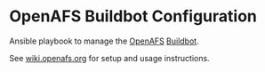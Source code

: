 OpenAFS Buildbot Configuration
==============================

Ansible playbook to manage the [OpenAFS][1] [Buildbot][2].

See [wiki.openafs.org][3] for setup and usage instructions.

[1]: https://www.openafs.org/
[2]: https://buildbot.openafs.org/
[3]: https://wiki.openafs.org/devel/buildbotmasternotes/
